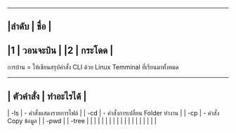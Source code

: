 
---------------------
|ลำดับ  |     ชื่อ    |
---------------------
|1     | วอนจะบิน    |
|2     | กระโดด     |
---------------------

การบ้าน = ให้เขียนสรุปคำสั่ง CLI ด้วย Linux Temminal ที่เรียนมาทั้งหมด

---------------------------------------------------------------------
|   ตัวคำสั่ง   |                        ทำอะไรได้                      |
---------------------------------------------------------------------
|   -ls       |   - คำสั่งแสดงรายการไฟล์                                |
|   -cd       |   - คำสั่งการเปลี่ยน Folder ทำงาน                        |
|   -cp       |   - คำสั่ง Copy ข้อมูล                                   |
|   -pwd      |
|   -tree     |
|
|
|
|
|
|
|
|
|
|
|
|
|
|
|
|
|
|
